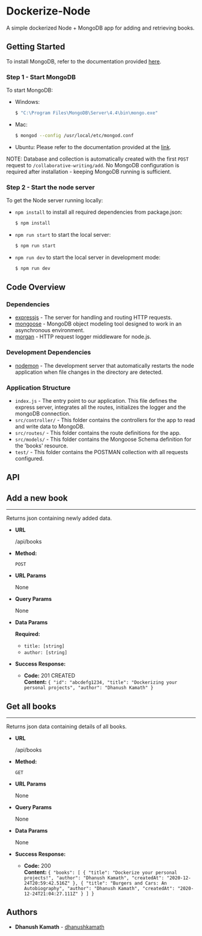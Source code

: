 # Dockerize-Node
A simple dockerized Node + MongoDB app for adding and retrieving books.

## Getting Started
To install MongoDB, refer to the documentation provided [here](https://docs.mongodb.com/manual/installation/).
### Step 1 - Start MongoDB
To start MongoDB:
- Windows:
    ```bash
    $ "C:\Program Files\MongoDB\Server\4.4\bin\mongo.exe"
    ```
- Mac:
    ```bash
    $ mongod --config /usr/local/etc/mongod.conf
    ```
- Ubuntu: Please refer to the documentation provided at the [link](https://docs.mongodb.com/manual/tutorial/install-mongodb-on-ubuntu/).

NOTE: Database and collection is automatically created with the first `POST` request to `/collaborative-writing/add`. No MongoDB configuration is required after installation - keeping MongoDB running is sufficient.
   
### Step 2 - Start the node server
To get the Node server running locally:
- `npm install` to install all required dependencies from package.json:
    ```bash
    $ npm install
    ```
- `npm run start` to start the local server:
    ```bash
    $ npm run start
    ```
- `npm run dev` to start the local server in development mode:
    ```bash
    $ npm run dev
    ```
## Code Overview
### Dependencies
- [expressjs](https://github.com/expressjs/express) - The server for handling and routing HTTP requests.
- [mongoose](https://www.npmjs.com/package/mongoose) - MongoDB object modeling tool designed to work in an asynchronous environment.
- [morgan](https://www.npmjs.com/package/morgan) - HTTP request logger middleware for node.js.

### Development Dependencies
- [nodemon](https://github.com/remy/nodemon) - The development server that automatically restarts the node application when file changes in the directory are detected.

### Application Structure

- `index.js` - The entry point to our application. This file defines the express server, integrates all the routes, initializes the logger and the mongoDB connection. 
- `src/controller/` - This folder contains the controllers for the app to read and write data to MongoDB.
- `src/routes/` - This folder contains the route definitions for the app.
- `src/models/` - This folder contains the Mongoose Schema definition for the 'books' resource.
- `test/` - This folder contains the POSTMAN collection with all requests configured.

## API
## Add a new book
----
  Returns json containing newly added data.

* **URL**

  /api/books

* **Method:**

  `POST`
  
*  **URL Params**

    None

* **Query Params**

  None
  
 * **Data Params**
   
    **Required:**
    * `title: [string]`
    * `author: [string]`

* **Success Response:**

  * **Code:** 201 CREATED<br/>
    **Content:** `{
"id": "abcdefg1234,
"title": "Dockerizing your personal projects",
"author": "Dhanush Kamath"
}`


## Get all books
----
  Returns json data containing details of all books.

* **URL**

  /api/books

* **Method:**

  `GET`
  
*  **URL Params**
   
   None
    
*  **Query Params**
   
   None
    
 * **Data Params**
   
    None

* **Success Response:**

  * **Code:** 200<br/>
    **Content:** `{
    "books": [
        {
            "title": "Dockerize your personal projects!",
            "author": "Dhanush Kamath",
            "createdAt": "2020-12-24T20:59:42.516Z"
        },
        {
            "title": "Burgers and Cars: An Autobiography",
            "author": "Dhanush Kamath",
            "createdAt": "2020-12-24T21:04:27.111Z"
        }
    ]
}`
 

## Authors
* **Dhanush Kamath** - [dhanushkamath](https://github.com/dhanushkamath)
